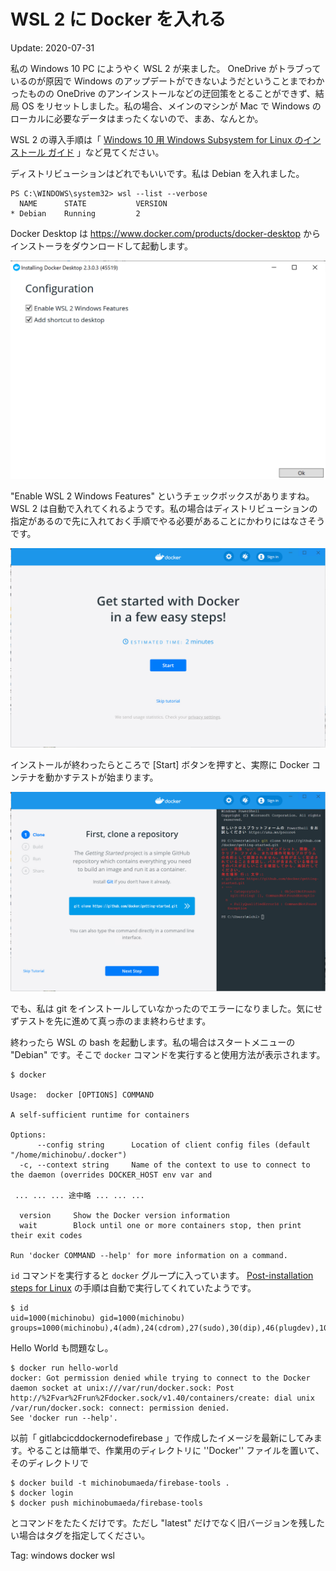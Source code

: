 WSL 2 に Docker を入れる
=====

Update: 2020-07-31


私の Windows 10 PC にようやく WSL 2 が来ました。
OneDrive がトラブっているのが原因で Windows のアップデートができないようだということまでわかったものの OneDrive のアンインストールなどの迂回策をとることができず、結局 OS をリセットしました。私の場合、メインのマシンが Mac で Windows のローカルに必要なデータはまったくないので、まあ、なんとか。

WSL 2 の導入手順は「 [Windows 10 用 Windows Subsystem for Linux のインストール ガイド](https://docs.microsoft.com/ja-jp/windows/wsl/install-win10) 」など見てください。

ディストリビューションはどれでもいいです。私は Debian を入れました。

```
PS C:\WINDOWS\system32> wsl --list --verbose
  NAME      STATE           VERSION
* Debian    Running         2
```

Docker Desktop は https://www.docker.com/products/docker-desktop からインストーラをダウンロードして起動します。

![](dockerdesktop01.png)

"Enable WSL 2 Windows Features" というチェックボックスがありますね。 WSL 2 は自動で入れてくれるようです。私の場合はディストリビューションの指定があるので先に入れておく手順でやる必要があることにかわりにはなさそうです。

![](dockerdesktop02.png)

インストールが終わったらところで [Start] ボタンを押すと、実際に Docker コンテナを動かすテストが始まります。

![](dockerdesktop03.png)

でも、私は git をインストールしていなかったのでエラーになりました。気にせずテストを先に進めて真っ赤のまま終わらせます。

終わったら WSL の bash を起動します。私の場合はスタートメニューの "Debian" です。そこで ``docker`` コマンドを実行すると使用方法が表示されます。

```
$ docker

Usage:  docker [OPTIONS] COMMAND

A self-sufficient runtime for containers

Options:
      --config string      Location of client config files (default "/home/michinobu/.docker")
  -c, --context string     Name of the context to use to connect to the daemon (overrides DOCKER_HOST env var and

 ... ... ... 途中略 ... ... ...

  version     Show the Docker version information
  wait        Block until one or more containers stop, then print their exit codes

Run 'docker COMMAND --help' for more information on a command.

```

``id`` コマンドを実行すると ``docker`` グループに入っています。
[Post-installation steps for Linux](https://docs.docker.com/engine/install/linux-postinstall/)
の手順は自動で実行してくれていたようです。

```
$ id
uid=1000(michinobu) gid=1000(michinobu) groups=1000(michinobu),4(adm),24(cdrom),27(sudo),30(dip),46(plugdev),1001(docker)
```

Hello World も問題なし。

```
$ docker run hello-world
docker: Got permission denied while trying to connect to the Docker daemon socket at unix:///var/run/docker.sock: Post http://%2Fvar%2Frun%2Fdocker.sock/v1.40/containers/create: dial unix /var/run/docker.sock: connect: permission denied.
See 'docker run --help'.
```

以前「 gitlabcicddockernodefirebase 」で作成したイメージを最新にしてみます。やることは簡単で、作業用のディレクトリに ''Docker'' ファイルを置いて、そのディレクトリで

```
$ docker build -t michinobumaeda/firebase-tools .
$ docker login
$ docker push michinobumaeda/firebase-tools
```

とコマンドをたたくだけです。ただし "latest" だけでなく旧バージョンを残したい場合はタグを指定してください。

Tag: windows docker wsl



